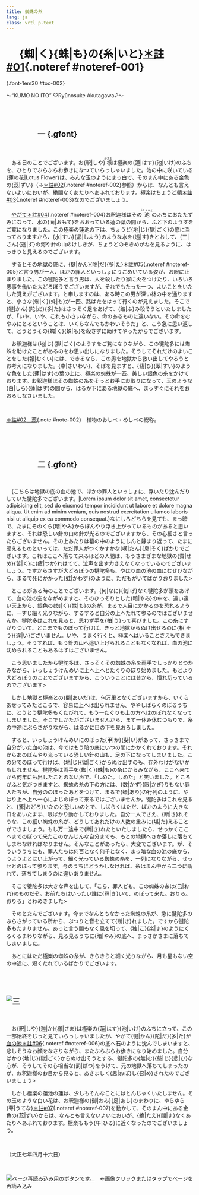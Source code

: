 ```yaml
---
title: 蜘蛛の糸
lang: ja
class: vrtl p-text
---
```


# 　<img class="height-1em25" src="assets/headmark.gif" alt=""/> <span class="lspacing-0em50">{蜘|く}{蛛|も}の{糸|いと}</span>[<span class="super">＊註<span class="tcy">#01</span></span>](p-cyushaku.html#note-001){.noteref #noteref-001}
{.font-1em30 #toc-002}

<div class="align-end end-2em italic">

～<span class="sideways">“</span>KUMO NO ITO<span class="sideways">”</span> <span class="sideways">♡</span>Ryūnosuke Akutagawa<span class="sideways">♪</span><span class="sideways">～</span>

</div>

<br/>
<br/>

## 　　　　一 {.gfont}

<br/>

　ある日のことでございます。<span class="em-line">お{釈|しや}<ruby><img class="gaiji" src="assets/gaiji-min-u8fe6.png" alt=""/><rt>か</rt>様<rt>さま</rt></ruby>は</span><span class="line-through">極楽の</span>{蓮|はす}{池|いけ}のふちを、ひとりで<span class="super">ぶら</span><span class="sub">ぶら</span>お歩きに<span class="em-line-outside">な<span class="kogaki">つ</span>ていらっしゃいました</span>。<span class="italic">池の中<span class="font-style-normal">に</span>咲いている{蓮の花|Lotus Flower}は、</span>みんな玉のようにまっ白で、そのまん中にある金色の{蕊|ずい}<span class="gfont font-0em80">（→[＊註<span class="tcy">#02</span>](#note-002){.noteref #noteref-002}参照）</span>からは、なんとも言えないよい<span class="em-sesame">におい</span>が、絶間なくあたりへあふれております。極楽はちょうど[朝<span class="super">＊註<span class="tcy">#03</span></span>](p-cyushaku.html#note-003){.noteref #noteref-003}なのでございましょう。

<div class="start-2em">

　[やがて<span class="super">＊註<span class="tcy">#04</span></span>](p-cyushaku.html#note-004){.noteref #noteref-004}お釈迦様はその<ruby>池<rt><span class="upright-1">é</span>ｔａｎｇ</rt></ruby>のふちにおたたずみになって、水の{面|おもて}をおおっている蓮の葉の間から、ふと下のようすをご覧になりました。この極楽の蓮池の下は、ちょうど{地|じ}{獄|ごく}の底に当っておりますから、<span class="k-solid-before k-red">{水|すい}{晶|しよう}のような水を{透|す}きとおして</span>、{三|さん}{途|ず}の河や針の山のけしきが、ちょうど<span class="color-orangered">のぞきめがね</span>を見るように、<span class="bg-orangered color-white">はっきりと見える</span>のでございます。

</div>

　するとその地獄の底に、{犍|かん}{陀|だ}{多|た}[<span class="super">＊註<span class="tcy">#05</span></span>](p-cyushaku.md#note-005){.noteref #noteref-005}と言う男が一人、ほかの罪人といっしょにうごめいている姿が、お眼に止まりました。この犍陀多と言う男は、<span class="k-solid">人を殺したり家に火をつけたり</span>、いろいろ悪事を働いた大どろぼうでございますが、それでもたった一つ、よいことをいたした覚えがございます。と申しますのは、ある時この男が深い林の中を通りますと、小さな<span class="k-double k-red p-0em50 bg-gainsboro">{蜘|く}{蛛|も}が一匹</span>、路ばたをはって行くのが見えました。そこで<span class="font-1em50">{犍|かん}{陀|だ}{多|た}はさっそく足をあげて、{踏|ふ}み殺そう</span>といたしましたが、「いや、いや、これも小さいながら、命のあるものに違いない。その命をむやみにとるということは、いくらなんでもかわいそうだ」と、こう急に思い返して、とうとうその{蜘|く}{蛛|も}を殺さずに助けてやったからでございます。

　お釈迦様は<span class="inverse">{地|じ}{獄|ごく}のようす</span>をご覧になりながら、この犍陀多には蜘蛛を助けたことがあるのをお思い出しになりました。そうしてそれだけのよいことをした{報|むくい}には、できるなら、この男を地獄から救い出してやろうとお考えになりました。{幸|さいわい}、そばを見ますと、{翡|ひ}{翠|すい}のような色をした{蓮|はす}の葉の上に、極楽の蜘蛛が一匹、美しい銀色の糸をかけております。お釈迦様はその蜘蛛の糸をそっとお手にお取りになって、玉のような{白|しら}{蓮|はす}の間から、はるか下にある地獄の底へ、まっすぐにそれをおおろしなさいました。

<br/>

<div class="start-2em font-0em80">

[＊註<span class="tcy">#02</span>　蕊](#noteref-002){.note #note-002}　植物のおしべ・めしべの総称。

</div>

<br/>

<div class="start-1em">

<img class="fit max-height-080per" src="assets/img-001.jpg" alt=""/>

</div>

<br/>

<br/>

## 　　　　二 {.gfont}

<br/>

　{こちらは地獄の底の血の池で、ほかの罪人といっしょに、浮いたり沈んだりしていた犍陀多でございます。|Lorem ipsum dolor sit amet, consectetur adipisicing elit, sed do eiusmod tempor incididunt ut labore et dolore magna aliqua. Ut enim ad minim veniam, quis nostrud exercitation ullamco laboris nisi ut aliquip ex ea commodo consequat.}なにしろどちらを見ても、まっ暗で、たまにそのくら{暗|やみ}からぼんやり浮き上がっているものがあると思いますと、それは恐しい針の山の針が光るのでございますから、その心細さと言ったらございません。その上あたりは墓の中のようにしんと静まり返って、たまに聞えるものといっては、ただ罪人がつくかすかな{嘆|たん}{息|そく}ばかりでございます。これはここへ落ちて来るほどの人間は、もうさまざまな地獄の{責|せめ}{苦|く}に{疲|つか}れはてて、泣声を出す力さえなくなっているのでございましょう。ですからさすが大どろぼうの犍陀多も、やはり血の池の血にむせびながら、まるで死にかかった{蛙|かわず}のように、ただもがいてばかりおりました>

<div class="line-height-3em50">

　ところがある時のことでございます。{何|なに}{気|げ}なく犍陀多が頭をあげて、血の池の空をながめますと、そのひっそりとした{暗|やみ}の中を、遠い遠い天上から、銀色の{蜘|く}{蛛|も}の糸が、まるで人目にかかるのを恐れるように、一すじ細く光りながら、するすると自分の上へたれて参るのではございませんか。犍陀多はこれを見ると、思わず手を{拍|う}って喜びました。<span class="em-line bold">この糸にすがりついて、<span class="font-weight-normal">どこまでも<span class="em-line-outside">のぼって</span>行けば</span>、<span class="font-200per"><span class="em-sesame">きっと</span><span class="font-050per">地獄から</span>ぬけ出せる</span>のに{相|そう}{違|い}ございません。</span>いや、うまく行くと、極楽へはいることさえもできましょう。そうすれば、もう針の山へ追い上げられることもなくなれば、血の池に沈められることもあるはずはございません。

</div>

　こう思いましたから犍陀多は、さっそくその蜘蛛の糸を両手でしっかりとつかみながら、いっしょうけんめいに上へ上へとたぐりのぼり始めました。もとより大どろぼうのことでございますから、こういうことには昔から、慣れ切っているのでございます>

<div class="m-1em">
<div class="max-measure-20em p-start-1em p-end-1em k-dotted-startend block-align-center">

　しかし地獄と極楽との{間|あいだ}は、何万里となくございますから、いくらあせってみたところで、容易に上へは出られません。ややしばらくのぼるうちに、とうとう犍陀多もくたびれて、もう一たぐりも上の方へはのぼれなくなってしまいました。そこでしかたがございませんから、まず一休み休むつもりで、糸の中途にぶらさがりながら、はるかに目の下を見おろしました。

</div>
</div>

　すると、いっしょうけんめいにのぼった{甲|か}{斐|い}があって、さっきまで自分がいた血の池は、今ではもう暗の底にいつの間にかかくれております。それからあのぼんやり光っている恐しい針の山も、足の下になってしまいました。この分でのぼって行けば、{地|じ}{獄|ごく}からぬけ出すのも、存外わけがないかもしれません。犍陀多は両手を{蜘|く}{蛛|も}の糸にからみながら、ここへ来てから何年にも出したことのない声で、「しめた。しめた」と笑いました。ところがふと気がつきますと、蜘蛛の糸の下の方には、{数|かず}{限|かぎ}りもない罪人たちが、自分ののぼったあとをつけて、まるで{蟻|あり}の行列のように、やはり上へ上へ一心によじのぼって来るではございませんか。犍陀多はこれを見ると、{驚|おどろ}いたのと恐しいのとで、しばらくはただ、ばかのように大きな口をあいたまま、眼ばかり動かしておりました。自分一人でさえ、{断|き}れそうな、この細い蜘蛛の糸が、どうしてあれだけの人数の重みに{堪|た}えることができましょう。もし万一途中で{断|き}れたといたしましたら、せっかくここへまでのぼって来たこのかんじんな自分までも、もとの地獄へさか落しに落ちてしまわなければなりません。そんなことがあったら、大変でございます。が、そういううちにも、罪人たちは何百となく何千となく、まっ暗な血の池の底から、うようよとはい上がって、細く光っている蜘蛛の糸を、一列になりながら、せっせとのぼって参ります。今のうちにどうかしなければ、糸はまん中から二つに断れて、落ちてしまうのに違いありません。

　そこで犍陀多は大きな声を出して、「こら、罪人ども。この蜘蛛の糸は{己|おれ}のものだぞ。お前たちはいったい誰に{尋|き}いて、のぼって来た。おりろ。おりろ」とわめきました>

<div class="pagebreak-both">

　そのとたんでございます。今までなんともなかった蜘蛛の糸が、急に犍陀多のぶらさがっている所から、ぷつりと音を立てて{断|き}れました。ですから犍陀多もたまりません。あっと言う間もなく風を切って、{独|こ}{楽|ま}のようにくるくるまわりながら、見る見るうちに{暗|やみ}の底へ、まっさかさまに落ちてしまいました。

</div>

　あとにはただ極楽の蜘蛛の糸が、きらきらと細く光りながら、月も星もない空の中途に、短くたれているばかりでございます。

<br/>

<br/>

## <img class="fit" src="assets/img-004.png" alt="三"/>

<br/>

　お{釈|しや}{迦|か}{様|さま}は極楽の{蓮|はす}{池|いけ}のふちに立って、この一部始終をじっと見ていらっしゃいましたが、やがて{犍|かん}{陀|だ}{多|た}が[血の池<span class="super">＊註<span class="tcy">#06</span></span>](p-cyushaku.html#note-006){.noteref #noteref-006}の底へ石のように沈んでしまいますと、悲しそうなお顔をなさりながら、またぶらぶらお歩きになり始めました。自分ばかり{地|じ}{獄|ごく}からぬけ出そうとする、犍陀多の{無|む}{慈|じ}{悲|ひ}な心が、そうしてその心相当な{罰|ばつ}をうけて、元の地獄へ落ちてしまったのが、お釈迦様のお目から見ると、あさましく{思|おぼ}し{召|め}されたのでございましょう>

<div class="word-break-keep-all">

　しかし極楽の蓮池の蓮は、少しもそんなことにはとんじゃくいたしません。その玉のような白い花は、お釈迦様の{御|おみ}{足|あし}のまわりに、ゆらゆら{萼|うてな}[<span class="super">＊註<span class="tcy">#07</span></span>](p-cyushaku.html#note-007){.noteref #noteref-007}を動かして、そのまん中にある金色の{蕊|ずい}からは、なんとも言えないよいにおいが、{絶|たえ}{間|ま}なくあたりへあふれております。極楽ももう{午|ひる}に近くなったのでございましょう。

</div>

<br/>

<div class="align-end">

（大正七年四月十六日）

</div>

<br/>

<div class="align-end">

<a href="p-002.html"><img src="assets/logo-bunko.png" alt="ページ再読み込み用のボタンです。"/></a>　←画像クリックまたはタップでページを再読み込み

</div>
